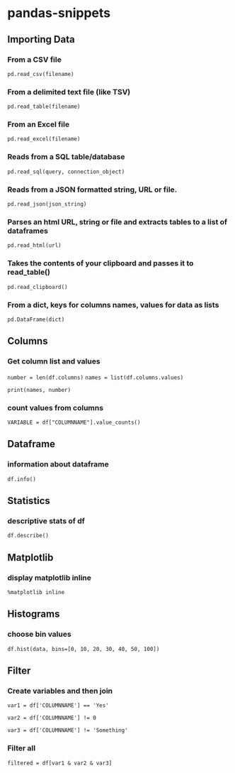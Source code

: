 # pandas-snippets

## Importing Data
### From a CSV file
`pd.read_csv(filename)`

### From a delimited text file (like TSV)
`pd.read_table(filename)`

### From an Excel file
`pd.read_excel(filename)`

### Reads from a SQL table/database
`pd.read_sql(query, connection_object)`

### Reads from a JSON formatted string, URL or file.
`pd.read_json(json_string)`

### Parses an html URL, string or file and extracts tables to a list of dataframes
`pd.read_html(url)`

### Takes the contents of your clipboard and passes it to read_table()
`pd.read_clipboard()`

### From a dict, keys for columns names, values for data as lists
`pd.DataFrame(dict)`


## Columns 

### Get column list and values

`number = len(df.columns)`
`names = list(df.columns.values)`

`print(names, number)`

### count values from columns

`VARIABLE = df["COLUMNNAME"].value_counts()`

## Dataframe
### information about dataframe
`df.info()`

## Statistics
### descriptive stats of df
`df.describe()`

## Matplotlib
### display matplotlib inline
`%matplotlib inline`

## Histograms
### choose bin values
`df.hist(data, bins=[0, 10, 20, 30, 40, 50, 100])`

## Filter

### Create variables and then join

`var1 = df['COLUMNNAME'] == 'Yes'`

`var2 = df['COLUMNNAME'] != 0`

`var3 = df['COLUMNNAME'] != 'Something' `

### Filter all
`filtered = df[var1 & var2 & var3]`
